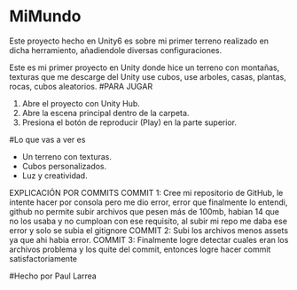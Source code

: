 # MiMundo
Este proyecto hecho en Unity6 es sobre mi primer terreno realizado en dicha herramiento, añadiendole diversas configuraciones.

Este es mi primer proyecto en Unity donde hice un terreno con montañas, texturas que me descarge del Unity use cubos, use arboles, casas, plantas, rocas, cubos aleatorios.
#PARA JUGAR

1. Abre el proyecto con Unity Hub.
2. Abre la escena principal dentro de la carpeta.
3. Presiona el botón de reproducir (Play) en la parte superior.

#Lo que vas a ver es
- Un terreno con texturas.
- Cubos personalizados.
- Luz y creatividad.

EXPLICACIÓN POR COMMITS
COMMIT 1: Cree mi repositorio de GitHub, le intente hacer por consola pero me dio error, error que finalmente lo entendi, github no permite subir archivos que pesen más de 100mb, habian 14 que no los usaba y no cumploan con ese requisito, al subir mi repo me daba ese error y solo se subia el gitignore
COMMIT 2: Subi los archivos menos assets ya que ahi habia error.
COMMIT 3: Finalmente logre detectar cuales eran los archivos problema y los quite del commit, entonces logre hacer commit satisfactoriamente


#Hecho por Paul Larrea
